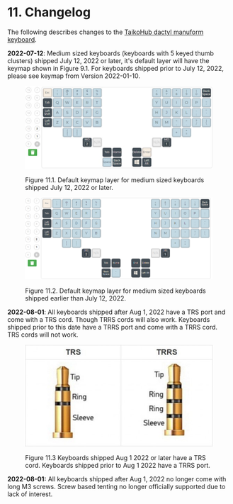 # 11. Changelog

The following describes changes to the [TaikoHub dactyl manuform keyboard](https://taikohub.com).

**2022-07-12**: Medium sized keyboards (keyboards with 5 keyed thumb clusters) shipped July 12, 2022 or later, it's default layer will  have the keymap shown in Figure 9.1. For keyboards shipped prior to July 12, 2022, please see keymap from Version 2022-01-10.

<figure><img src=".gitbook/assets/five_layer_0.jpg" alt="taikohub-dactyl-manuform-keyboard-five-keyed-thumb-cluster-old-keyboard-layout"><figcaption><p>Figure 11.1. Default keymap layer for medium sized keyboards shipped July 12, 2022 or later.</p></figcaption></figure>

<figure><img src=".gitbook/assets/five_layer_0.png" alt="taikohub-dactyl-manuform-keyboard-five-keyed-thumb-cluster-new-keyboard-layout"><figcaption><p>Figure 11.2. Default keymap layer for medium sized keyboards shipped earlier than July 12, 2022.</p></figcaption></figure>

**2022-08-01**: All keyboards shipped after Aug 1, 2022 have a TRS port and come with a TRS cord. Though TRRS cords will also work. Keyboards shipped prior to this date have a TRRS port and come with a TRRS cord. TRS cords will not work.

<figure><img src=".gitbook/assets/TRS_TRRS.jpg" alt="taikohub-dactyl-manuform-keyboard-trrs-vs-trs-port"><figcaption><p>Figure 11.3 Keyboards shipped Aug 1 2022  or later have a TRS cord. Keyboards shipped prior to Aug 1 2022 have a TRRS port.</p></figcaption></figure>

**2022-08-01:** All keyboards shipped after Aug 1, 2022 no longer come with long M3 screws. Screw based tenting no longer officially supported due to lack of interest.
